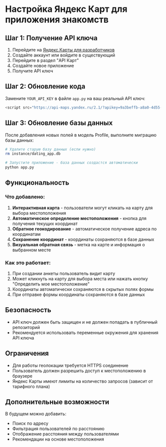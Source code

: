 # Настройка Яндекс Карт для приложения знакомств

## Шаг 1: Получение API ключа

1. Перейдите на [Яндекс.Карты для разработчиков](https://developer.tech.yandex.ru/)
2. Создайте аккаунт или войдите в существующий
3. Перейдите в раздел "API Карт"
4. Создайте новое приложение
5. Получите API ключ

## Шаг 2: Обновление кода

Замените `YOUR_API_KEY` в файле `app.py` на ваш реальный API ключ:

```javascript
<script src="https://api-maps.yandex.ru/2.1/?apikey=9a3beffb-a8a0-4d55-850f-d258dd28c104&lang=ru_RU" type="text/javascript"></script>
```

## Шаг 3: Обновление базы данных

После добавления новых полей в модель Profile, выполните миграцию базы данных:

```bash
# Удалите старую базу данных (если нужно)
rm instance/dating_app.db

# Запустите приложение - база данных создастся автоматически
python app.py
```

## Функциональность

### Что добавлено:

1. **Интерактивная карта** - пользователи могут кликать на карту для выбора местоположения
2. **Автоматическое определение местоположения** - кнопка для получения текущих координат
3. **Обратное геокодирование** - автоматическое получение адреса по координатам
4. **Сохранение координат** - координаты сохраняются в базе данных
5. **Визуальная обратная связь** - метка на карте и информация о выбранном месте

### Как это работает:

1. При создании анкеты пользователь видит карту
2. Может кликнуть на карту для выбора места или нажать кнопку "Определить мое местоположение"
3. Координаты автоматически сохраняются в скрытых полях формы
4. При отправке формы координаты сохраняются в базе данных

## Безопасность

- API ключ должен быть защищен и не должен попадать в публичный репозиторий
- Рекомендуется использовать переменные окружения для хранения API ключа

## Ограничения

- Для работы геолокации требуется HTTPS соединение
- Пользователь должен разрешить доступ к местоположению в браузере
- Яндекс Карты имеют лимиты на количество запросов (зависит от тарифного плана)

## Дополнительные возможности

В будущем можно добавить:
- Поиск по адресу
- Фильтрация пользователей по расстоянию
- Отображение расстояния между пользователями
- Рекомендации на основе местоположения 